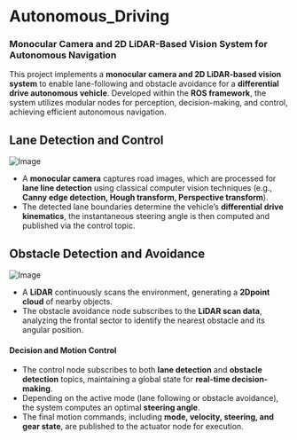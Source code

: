 # Autonomous_Driving
### **Monocular Camera and 2D LiDAR-Based Vision System for Autonomous Navigation**  
This project implements a **monocular camera and 2D LiDAR-based vision system** to enable lane-following and obstacle avoidance for a **differential drive autonomous vehicle**. Developed within the **ROS framework**, the system utilizes modular nodes for perception, decision-making, and control, achieving efficient autonomous navigation.  


## Lane Detection and Control
![Image](https://github.com/user-attachments/assets/1f9c7c82-c445-442d-a9a6-d26b829239cd)
- A **monocular camera** captures road images, which are processed for **lane line detection** using classical computer vision techniques (e.g., **Canny edge detection, Hough transform, Perspective transform**).
- The detected lane boundaries determine the vehicle’s **differential drive kinematics**, the instantaneous steering angle is then computed and published via the control topic.

  
## Obstacle Detection and Avoidance
![Image](https://github.com/user-attachments/assets/85ea2942-973c-4a9f-9cd7-3affd045741c)
- A **LiDAR** continuously scans the environment, generating a **2Dpoint cloud** of nearby objects.  
- The obstacle avoidance node subscribes to the **LiDAR scan data**, analyzing the frontal sector to identify the nearest obstacle and its angular position.  


#### **Decision and Motion Control**  
- The control node subscribes to both **lane detection** and **obstacle detection** topics, maintaining a global state for **real-time decision-making**.  
- Depending on the active mode (lane following or obstacle avoidance), the system computes an optimal **steering angle**.  
- The final motion commands, including **mode, velocity, steering, and gear state**, are published to the actuator node for execution.  
